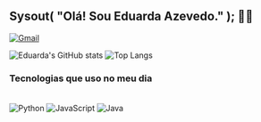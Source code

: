 ## Sysout( "Olá! Sou Eduarda Azevedo." ); 👋🏻

[![Gmail](https://img.shields.io/badge/Gmail-D14836?style=for-the-badge&logo=gmail&logoColor=white)](dudafazv@gmail.com)

![Eduarda's GitHub stats](https://github-readme-stats.vercel.app/api?username=maduazevedo&show_icons=true&theme=outrun)
![Top Langs](https://github-readme-stats.vercel.app/api/top-langs/?username=anuraghazra&layout=compact&theme=outrun)

### Tecnologias que uso no meu dia  
<div style= "display: inline_block"><br/>
<img align= "center" alt= "Python" src="https://img.shields.io/badge/Python-3776AB?style=for-the-badge&logo=python&logoColor=white" />
<img align= "center" alt= "JavaScript" src="https://img.shields.io/badge/JavaScript-F7DF1E?style=for-the-badge&logo=javascript&logoColor=black" />
<img align= "center" alt= "Java" src="https://img.shields.io/badge/Java-ED8B00?style=for-the-badge&logo=openjdk&logoColor=white" />
</div><br/>
